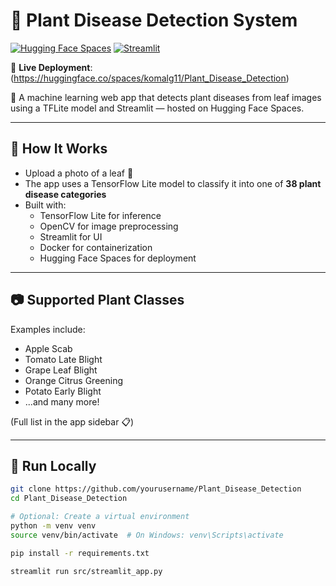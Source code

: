 # 🌿 Plant Disease Detection System

[![Hugging Face Spaces](https://img.shields.io/badge/Running%20on-Hugging%20Face-blue?logo=huggingface)](https://huggingface.co/spaces/komalg11/Plant_Disease_Detection)
[![Streamlit](https://img.shields.io/badge/Built%20with-Streamlit-orange?logo=streamlit)](https://streamlit.io)

🔗 **Live Deployment**: (https://huggingface.co/spaces/komalg11/Plant_Disease_Detection)

🚀 A machine learning web app that detects plant diseases from leaf images using a TFLite model and Streamlit — hosted on Hugging Face Spaces.

---

## 🔬 How It Works
- Upload a photo of a leaf 🌱
- The app uses a TensorFlow Lite model to classify it into one of **38 plant disease categories**
- Built with:
  - TensorFlow Lite for inference
  - OpenCV for image preprocessing
  - Streamlit for UI
  - Docker for containerization
  - Hugging Face Spaces for deployment

---

## 📷 Supported Plant Classes

Examples include:
- Apple Scab
- Tomato Late Blight
- Grape Leaf Blight
- Orange Citrus Greening
- Potato Early Blight
- ...and many more!

(Full list in the app sidebar 📋)

---

## 🚀 Run Locally

```bash
git clone https://github.com/yourusername/Plant_Disease_Detection
cd Plant_Disease_Detection

# Optional: Create a virtual environment
python -m venv venv
source venv/bin/activate  # On Windows: venv\Scripts\activate

pip install -r requirements.txt

streamlit run src/streamlit_app.py
